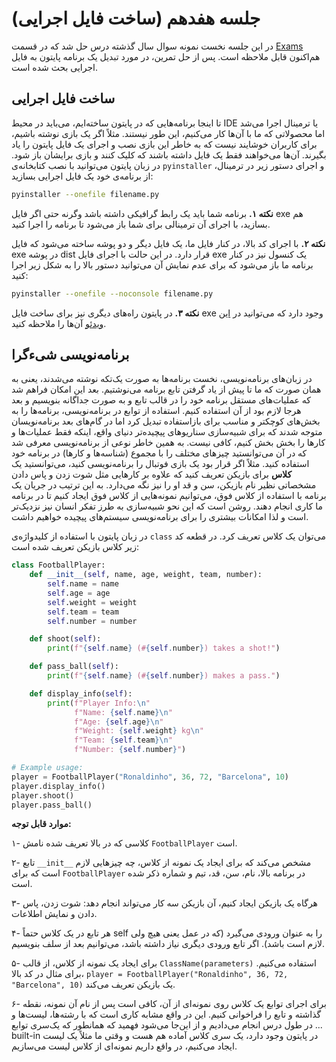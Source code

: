 # جلسه هفدهم (ساخت فایل اجرایی)

در این جلسه نخست نمونه سوال سال گذشته درس حل شد که در قسمت [Exams](https://github.com/ashkezary/Python-Course/blob/master/Exams/Final-Fall1403.md) هم‌اکنون قابل ملاحظه است. پس از حل تمرین، در مورد تبدیل یک برنامه پایتون به فایل اجرایی بحث شده است.

## ساخت فایل اجرایی
تا اینجا برنامه‌هایی که در پایتون ساخته‌ایم، می‌باید در محیط IDE یا ترمینال اجرا می‌شد اما محصولاتی که ما با آن‌ها کار می‌کنیم، این طور نیستند. مثلاً اگر یک بازی نوشته باشیم، برای کاربران خوشایند نیست که به خاطر این بازی نصب و اجرای یک فایل پایتون را یاد بگیرند. آن‌ها می‌خواهند فقط یک فایل داشته باشند که کلیک کنند و بازی برایشان باز شود. در زبان پایتون می‌توانید با نصب کتابخانه‌ی `pyinstaller` و اجرای دستور زیر در ترمینال، از برنامه‌ی خود یک فایل اجرایی بسازید:
```bash
pyinstaller --onefile filename.py
```
**نکته ۱.** برنامه شما باید یک رابط گرافیکی داشته باشد وگرنه حتی اگر فایل exe هم بسازید، با اجرای آن ترمینالی برای شما باز می‌شود تا برنامه را اجرا کنید.

**نکته ۲.** با اجرای کد بالا، در کنار فایل ما، یک فایل دیگر و دو پوشه ساخته می‌شود که فایل exe در پوشه dist قرار دارد. در این حالت با اجرای فایل exe یک کنسول نیز در کنار برنامه ما باز می‌شود که برای عدم نمایش آن می‌توانید دستور بالا را به شکل زیر اجرا کنید:

```bash
pyinstaller --onefile --noconsole filename.py
```
**نکته ۳.** در پایتون راه‌های دیگری نیز برای ساخت فایل exe وجود دارد که می‌توانید در [این ویدئو](https://www.aparat.com/v/f109152) آن‌ها را ملاحظه کنید.

## برنامه‌نویسی شیءگرا

در زبان‌های برنامه‌نویسی، نخست برنامه‌ها به صورت یک‌تکه نوشته می‌شدند، یعنی به همان صورت که ما تا پیش از یاد گرفتن تابع برنامه می‌نوشتیم. بعد این امکان فراهم شد که عملیات‌های مستقل برنامه خود را در قالب تابع و به صورت جداگانه بنویسیم و بعد هرجا لازم بود از آن استفاده کنیم. استفاده از توابع در برنامه‌نویسی، برنامه‌ها را به بخش‌های کوچکتر و مناسب برای بازاستفاده تبدیل کرد اما در گام‌های بعد برنامه‌نویسان متوجه شدند که برای شبیه‌سازی سناریوهای پیچیده‌تر دنیای واقع، اینکه فقط عملیات‌ها و کارها را بخش بخش کنیم، کافی نیست. به همین خاطر نوعی از برنامه‌نویسی معرفی شد که در آن می‌توانستید چیزهای مختلف را با مجموع (شناسه‌ها و کارها) در برنامه خود استفاده کنید. مثلاً اگر قرار بود یک بازی فوتبال را برنامه‌نویسی کنید، می‌توانستید یک **کلاس** برای بازیکن تعریف کنید که علاوه بر کارهایی مثل شوت زدن و پاس دادن مشخصاتی نظیر نام بازیکن، سن و قد او را نیز نگه می‌دارد. به این ترتیب در جریان یک برنامه با استفاده از کلاس فوق، می‌توانیم نمونه‌هایی از کلاس فوق ایجاد کنیم تا در برنامه ما کاری انجام دهند. روشن است که این نحو شبیه‌سازی به طرز تفکر انسان نیز نزدیک‌تر است و لذا امکانات بیشتری را برای برنامه‌نویسی سیستم‌های پیچیده خواهیم داشت.

در زبان پایتون با استفاده از کلیدواژه‌ی `class` می‌توان یک کلاس تعریف کرد. در قطعه کد زیر کلاس بازیکن تعریف شده است:
```python
class FootballPlayer:
    def __init__(self, name, age, weight, team, number):
        self.name = name
        self.age = age
        self.weight = weight
        self.team = team
        self.number = number

    def shoot(self):
        print(f"{self.name} (#{self.number}) takes a shot!")

    def pass_ball(self):
        print(f"{self.name} (#{self.number}) makes a pass.")

    def display_info(self):
        print(f"Player Info:\n"
              f"Name: {self.name}\n"
              f"Age: {self.age}\n"
              f"Weight: {self.weight} kg\n"
              f"Team: {self.team}\n"
              f"Number: {self.number}")

# Example usage:
player = FootballPlayer("Ronaldinho", 36, 72, "Barcelona", 10)
player.display_info()
player.shoot()
player.pass_ball()
```
**موارد قابل توجه:**

۱- کلاسی که در بالا تعریف شده نامش `FootballPlayer` است.

۲- تابع `__init__` مشخص می‌کند که برای ایجاد یک نمونه از کلاس، چه چیزهایی لازم است که برای `FootballPlayer` در برنامه بالا، نام، سن، قد، تیم و شماره ذکر شده است.

۳- هرگاه یک بازیکن ایجاد کنیم، آن بازیکن سه کار می‌تواند انجام دهد: شوت زدن، پاس دادن و نمایش اطلاعات.

۴- هر تابع در یک کلاس حتماً self را به عنوان ورودی می‌گیرد (که در عمل یعنی هیچ ولی لازم است باشد). اگر تابع ورودی دیگری نیاز داشته باشد، می‌توانیم بعد از سلف بنویسیم.

۵- برای ایجاد یک نمونه از کلاس، از قالب `ClassName(parameters)` استفاده می‌کنیم. برای مثال در کد بالا، `player = FootballPlayer("Ronaldinho", 36, 72, "Barcelona", 10)` یک بازیکن تعریف می‌کند.

۶- برای اجرای توابع یک کلاس روی نمونه‌ای از آن، کافی است پس از نام آن نمونه، نقطه گذاشته و تابع را فراخوانی کنیم. این در واقع مشابه کاری است که با رشته‌ها، لیست‌ها و ... در طول درس انجام می‌دادیم و از این‌جا می‌شود فهمید که همانطور که یک‌سری توابع built-in در پایتون وجود دارد، یک سری کلاس آماده هم هست و وقتی ما مثلاً یک لیست ایجاد می‌کنیم، در واقع داریم نمونه‌ای از کلاس لیست می‌سازیم.
